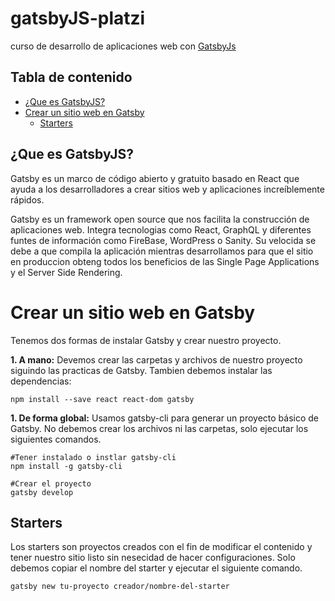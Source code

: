 # gatsbyJS-platzi

curso de desarrollo de aplicaciones web con [GatsbyJs](https://www.gatsbyjs.org/)

## Tabla de contenido

- [¿Que es GatsbyJS?](#Que-es-gatsbyJS)
- [Crear un sitio web en Gatsby](#Crear-un-sitio-web-en-Gatsby)
  - [Starters](#Starters)

## ¿Que es GatsbyJS?

Gatsby es un marco de código abierto y gratuito basado en React que ayuda a los desarrolladores a crear sitios web y aplicaciones increíblemente rápidos.

Gatsby es un framework open source que nos facilita la construcción de aplicaciones web. Integra tecnologias como React, GraphQL y diferentes funtes de información como FireBase, WordPress o Sanity. Su velocida se debe a que compila la aplicación mientras desarrollamos para que el sitio en produccion obteng todos los beneficios de las Single Page Applications y el Server Side Rendering.

# Crear un sitio web en Gatsby

Tenemos dos formas de instalar Gatsby y crear nuestro proyecto.

**1. A mano:** Devemos crear las carpetas y archivos de nuestro proyecto siguindo las practicas de Gatsby. Tambien debemos instalar las dependencias:

```
npm install --save react react-dom gatsby
```

**1. De forma global:** Usamos gatsby-cli para generar un proyecto básico de Gatsby. No debemos crear los archivos ni las carpetas, solo ejecutar los siguientes comandos.

```
#Tener instalado o instlar gatsby-cli
npm install -g gatsby-cli

#Crear el proyecto
gatsby develop
```

## Starters

Los starters son proyectos creados con el fin de modificar el contenido y tener nuestro sitio listo sin nesecidad de hacer configuraciones. Solo debemos copiar el nombre del starter y ejecutar el siguiente comando.

```
gatsby new tu-proyecto creador/nombre-del-starter
```
